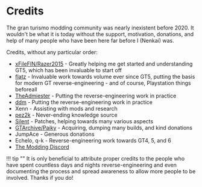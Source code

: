 # Credits

The gran turismo modding community was nearly inexistent before 2020. It wouldn't be what it is today without the support, motivation, donations, and help of many people who have been here far before I (Nenkai) was.

Credits, without any particular order:

* [xFileFIN/Razer2015](https://github.com/Razer2015/GT4FS) - Greatly helping me get started and understanding GT5, which has been invaluable to start off
* [flatz](https://twitter.com/flat_z) - Invaluable work towards volume ever since GT5, putting the basis for modern GT reverse-engineering - and of course, Playstation things beforeall
* [TheAdmiester](https://twitter.com/TheAdmiester) - Putting the reverse-engineering work in practice
* [ddm](https://twitter.com/ddm999) - Putting the reverse-engineering work in practice
* Xenn - Assisting with mods and research
* [pez2k](https://github.com/pez2k) - Never-ending knowledge source
* [Silent](https://twitter.com/__silent_) - Patches, helping towards many various aspects
* [GTArchive/Paiky](https://www.youtube.com/@GTArchivePaiky) - Acquiring, dumping many builds, and kind donations
* JumpAce - Generous donations
* Echelo, q-k - Reverse-engineering work towards GT4, 5, and 6
* [The Modding Discord](https://nenkai.github.io/gt-modding-hub/discord/)

!!! tip ""
    It is only beneficial to attribute proper credits to the people who have spent countless days and nights reverse-engineering and even documenting the process and spread awareness to allow more people to be involved. Thanks if you do!